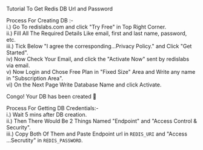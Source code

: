  Tutorial To Get Redis DB Url and Password 
   
Process For Creating DB :-    
i.) Go To redislabs.com and click "Try Free" in Top Right Corner.   
ii.) Fill All The Required Details Like email, first and last name, password, etc.    
iii.) Tick Below "I agree the corresponding...Privacy Policy." and Click "Get Started".   
iv) Now Check Your Email, and click the "Activate Now" sent by redislabs via email.   
v) Now Login and Chose Free Plan in "Fixed Size" Area and Write any name in "Subscription Area".   
vi) On the Next Page Write Database Name and click Activate.   
   
 Congo! Your DB has been created 🥳   
   
Process For Getting DB Credentials:-   
i.) Wait 5 mins after DB creation.   
ii.) Then There Would Be 2 Things Named "Endpoint" and "Access Control & Security".   
iii.) Copy Both Of Them and Paste Endpoint url in `REDIS_URI` and "Access ...Secrutity" in `REDIS_PASSWORD`. 
